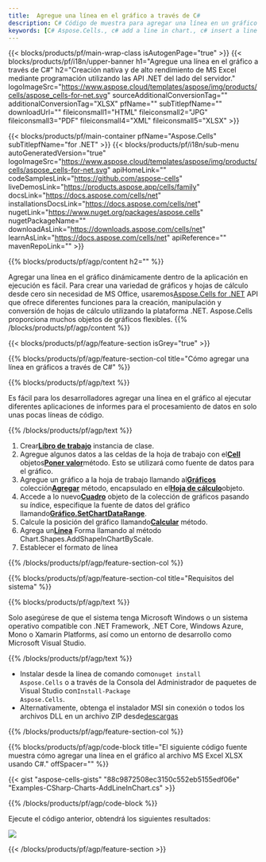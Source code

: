 ```yaml
---
title:  Agregue una línea en el gráfico a través de C#
description: C# Código de muestra para agregar una línea en un gráfico a Excel usando la biblioteca .NET. Utilice este código para agregar una línea en un gráfico a MS Excel dentro de VB.NET, Asp.NET o cualquier aplicación basada en .NET.
keywords: [C# Aspose.Cells., c# add a line in chart., c# insert a line in chart., c# create a line in chart]
---
```

{{< blocks/products/pf/main-wrap-class isAutogenPage="true" >}}
{{< blocks/products/pf/i18n/upper-banner h1="Agregue una línea en el gráfico a través de C#" h2="Creación nativa y de alto rendimiento de MS Excel mediante programación utilizando las API .NET del lado del servidor." logoImageSrc="https://www.aspose.cloud/templates/aspose/img/products/cells/aspose_cells-for-net.svg" sourceAdditionalConversionTag="" additionalConversionTag="XLSX" pfName="" subTitlepfName="" downloadUrl="" fileiconsmall1="HTML" fileiconsmall2="JPG" fileiconsmall3="PDF" fileiconsmall4="XML" fileiconsmall5="XLSX" >}}

{{< blocks/products/pf/main-container pfName="Aspose.Cells" subTitlepfName="for .NET" >}}
{{< blocks/products/pf/i18n/sub-menu autoGeneratedVersion="true" logoImageSrc="https://www.aspose.cloud/templates/aspose/img/products/cells/aspose_cells-for-net.svg" apiHomeLink="" codeSamplesLink="https://github.com/aspose-cells" liveDemosLink="https://products.aspose.app/cells/family" docsLink="https://docs.aspose.com/cells/net" installationsDocsLink="https://docs.aspose.com/cells/net" nugetLink="https://www.nuget.org/packages/aspose.cells" nugetPackageName="" downloadAsLink="https://downloads.aspose.com/cells/net" learnAsLink="https://docs.aspose.com/cells/net" apiReference="" mavenRepoLink="" >}}

{{% blocks/products/pf/agp/content h2="" %}}

Agregar una línea en el gráfico dinámicamente dentro de la aplicación en ejecución es fácil. Para crear una variedad de gráficos y hojas de cálculo desde cero sin necesidad de MS Office, usaremos[Aspose.Cells for .NET](https://products.aspose.com/cells/net) API que ofrece diferentes funciones para la creación, manipulación y conversión de hojas de cálculo utilizando la plataforma .NET. Aspose.Cells proporciona muchos objetos de gráficos flexibles.
{{% /blocks/products/pf/agp/content %}}

{{< blocks/products/pf/agp/feature-section isGrey="true" >}}

{{% blocks/products/pf/agp/feature-section-col title="Cómo agregar una línea en gráficos a través de C#" %}}

{{% blocks/products/pf/agp/text %}}

 Es fácil para los desarrolladores agregar una línea en el gráfico al ejecutar diferentes aplicaciones de informes para el procesamiento de datos en solo unas pocas líneas de código.

{{% /blocks/products/pf/agp/text %}}

1.  Crear[**Libro de trabajo**](https://reference.aspose.com/cells/net/aspose.cells/workbook) instancia de clase.
1.  Agregue algunos datos a las celdas de la hoja de trabajo con el[**Cell**](https://reference.aspose.com/cells/net/aspose.cells/cell) objetos[**Poner valor**](https://reference.aspose.com/cells/net/aspose.cells/cell/methods/putvalue/index)método.
 Esto se utilizará como fuente de datos para el gráfico.
1.  Agregue un gráfico a la hoja de trabajo llamando al[**Gráficos**](https://reference.aspose.com/cells/net/aspose.cells.charts/chartcollection) colección[**Agregar**](https://reference.aspose.com/cells/net/aspose.cells.charts/chartcollection/methods/add) método, encapsulado en el[**Hoja de cálculo**](https://reference.aspose.com/cells/net/aspose.cells/worksheet)objeto.
1.  Accede a lo nuevo[**Cuadro**](https://reference.aspose.com/cells/net/aspose.cells.charts/chart) objeto de la colección de gráficos pasando su índice, especifique la fuente de datos del gráfico llamando[**Gráfico.SetChartDataRange**](https://https://reference.aspose.com/cells/net/aspose.cells.charts/chart/methods/setchartdatarange).
1.  Calcule la posición del gráfico llamando[**Calcular**](https://https://reference.aspose.com/cells/net/aspose.cells.charts/chart/methods/Calculate) método.
1.  Agrega un[**Línea**](https://reference.aspose.com/cells/net/aspose.cells.drawing/shape/properties/msodrawingtype) Forma llamando al método Chart.Shapes.AddShapeInChartByScale.
1. Establecer el formato de línea

{{% /blocks/products/pf/agp/feature-section-col %}}

{{% blocks/products/pf/agp/feature-section-col title="Requisitos del sistema" %}}

{{% blocks/products/pf/agp/text %}}

Solo asegúrese de que el sistema tenga Microsoft Windows o un sistema operativo compatible con .NET Framework, .NET Core, Windows Azure, Mono o Xamarin Platforms, así como un entorno de desarrollo como Microsoft Visual Studio.

{{% /blocks/products/pf/agp/text %}}

-  Instalar desde la línea de comando como<code>nuget install Aspose.Cells</code> o a través de la Consola del Administrador de paquetes de Visual Studio con<code>Install-Package Aspose.Cells</code>.
-  Alternativamente, obtenga el instalador MSI sin conexión o todos los archivos DLL en un archivo ZIP desde<a href="https://downloads.aspose.com/cells/net">descargas</a>

{{% /blocks/products/pf/agp/feature-section-col %}}

{{% blocks/products/pf/agp/code-block title="El siguiente código fuente muestra cómo agregar una línea en el gráfico al archivo MS Excel XLSX usando C#." offSpacer="" %}}

{{< gist "aspose-cells-gists" "88c9872508ec3150c552eb5155edf06e" "Examples-CSharp-Charts-AddLineInChart.cs" >}}

{{% /blocks/products/pf/agp/code-block %}}

Ejecute el código anterior, obtendrá los siguientes resultados:

![](line-in-chart.png)

{{< /blocks/products/pf/agp/feature-section >}}


<!-- aboutfile Starts -->

